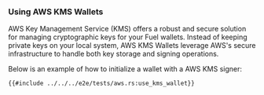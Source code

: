 ### Using AWS KMS Wallets

AWS Key Management Service (KMS) offers a robust and secure solution for managing cryptographic keys for your Fuel wallets. Instead of keeping private keys on your local system, AWS KMS Wallets leverage AWS's secure infrastructure to handle both key storage and signing operations.

Below is an example of how to initialize a wallet with a AWS KMS signer:

```rust,ignore
{{#include ../../../e2e/tests/aws.rs:use_kms_wallet}}
```
